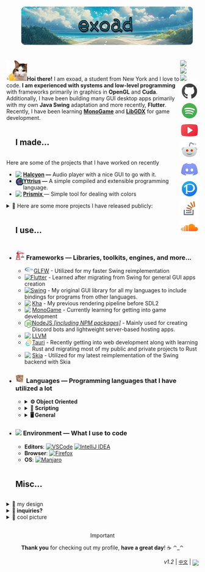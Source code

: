 <!-- >> [!WARNING]
> [`中文`](https://github.com/exoad/exoad/blob/main/README_ZH.md)
-->

<div align="center" id="user-content-toc">
<ul>
    <summary>
      <h1 style="display: inline-block;">
        <img src="img/title_pic.png" alt="exoad" width=450 />
      </h1>
    </summary>
</ul>
</div>
<div style="float: right">
<img src="https://streak-stats.demolab.com?user=exoad&theme=black-ice&hide_border=true&border_radius=20&date_format=%5BY.%5Dn.j&card_width=180&background=30%2C1DEBAB%2C2453EB&fire=000000&dates=EBEBEB&ring=FFFFFF&currStreakNum=EB3838&stroke=EB545400&hide_total_contributions=true&hide_longest_streak=true" height=160 >
<br />
<img src="https://streak-stats.demolab.com?user=exoad&theme=black-ice&hide_border=true&border_radius=20&date_format=%5BY.%5Dn.j&card_width=180&background=30%2C1DEBAB%2C2453EB&fire=000000&dates=EBEBEB&ring=FFFFFF&currStreakNum=EB3838&stroke=EB545400&hide_current_streak=true&hide_longest_streak=true" height=160 />
<br />
<img src="https://streak-stats.demolab.com?user=exoad&theme=black-ice&hide_border=true&border_radius=20&date_format=%5BY.%5Dn.j&card_width=180&background=30%2C1DEBAB%2C2453EB&fire=000000&dates=EBEBEB&ring=FFFFFF&currStreakNum=EB3838&stroke=EB545400&hide_total_contributions=true&hide_current_streak=true" height=160/>
<br />
<div align="center">
<a href="https://github.com/exoad">
<img src="img/github-icon.png" height=48 />
</a>
<br />
<a href="https://open.spotify.com/user/6upazxk1cqaqq1ct3d9jviaau">
<img src="img/spotify-icon.png" height=48 />
</a>
<br />
<a href="https://www.youtube.com/@exoad">
<img src="img/youtube-icon.png" height=48 />
</a>
<br />
<a href="https://www.reddit.com/user/Chunkyfungus123">
<img src="img/reddit-icon.png" height=48 />
</a>
<br />
<a href="https://discord.gg/PbJQRT9zQ8">
<img src="img/discord-icon.png" height=48 />
</a>
<br />
<a href="https://www.pixiv.net/en/users/71281559">
<img src="img/pixiv-icon.png" height=48 />
</a>
<br />
<a href="https://stackoverflow.com/users/14501343/exoad">
<img src="img/stackoverflow-icon.png" height=48 />
</a>
<br />
<a href="https://soundcloud.com/jack-meng-853495117">
<img src="img/soundcloud-icon.png" height=48 />
</a>
</div>
</div>
<div><img src="img/wave.png" width=54 /><strong>Hoi there!</strong> I am exoad, a student from New York and I love to
  code. <strong>I am experienced with systems and
    low-level programming</strong> with frameworks primarily in graphics in <strong>OpenGL</strong> and
  <strong>Cuda</strong>. Additionally, I have been building many GUI desktop apps primarily with my own <strong>Java
    Swing</strong> adaptation and more recently, <strong>Flutter</strong>. Recently, I have been learning <a
    href="https://www.monogame.net/"><strong>MonoGame</strong></a> and <a
    href="https://libgdx.com/"><strong>LibGDX</strong></a> for game development.
</p>
<div id="user-content-toc">
<ul>
<summary>
<h2 style="display: inline-block;">I made...</h2>
</summary>
</ul>
</div>
<p>Here are some of the projects that I have worked on recently</p>
<ul>
  <li>
    <a href="https://github.com/Halcyoninae"> <img align="left"
        src="https://github.com/Halcyoninae/Halcyon.c/blob/master/assets/app/Halcyon_Logo.png" width=20>
    <strong>Halcyon</a> —</strong> Audio player with a nice GUI to go with it.
  </li>
  <li>
    <a href="https://github.com/exoad/yttriuslang.c"> <img align="left" src="img/unknown.png" width=20><strong>Yttrius</a>
    —</strong> A simple compiled and extensible programming language.
  </li>
  <li>
    <a href="https://github.com/exoad/prismix"> <img align="left"
        src="https://github.com/exoad/prismix/blob/master/assets/_icon.png" width=20>
    <strong>Prismix </a></strong>— Simple tool for dealing with colors
  </li>
</ul>
<p>
<details>
  <summary>📌 Here are some more projects I have released publicly:
  </summary>
  <ul>
    <li>
      <a href="https://github.com/exoad/com.jackmeng"> <img align="left" src="img/unknown.png" width=20>
        <strong>com.jackmeng </a></strong>— A library of a bunch of random things to help with developing in Java
    </li>
    <li>
      <a href="https://github.com/exoad/animas-firefox"> <img align="left" src="img/unknown.png" width=20>
        <strong>Firefox Animas </a></strong>— Anime themes for Firefox
    </li>
    <li>
      <a href="https://github.com/exoad/toasterify"> <img align="left"
          src="https://github.com/exoad/toasterify/blob/main/assets/icon1024.png?raw=true" width=20>
        <strong>Toasterify </a></strong>— An Android app to warm up your phone to warm up your hands in cold times
    </li>
    <li>
      <a href="https://github.com/exoad/ansicolor"> <img align="left" src="img/unknown.png" width=20>
        <strong>ansicolor </a></strong>— A Java library to make dealing with ANSI coloring and prettifying CLI text
      easier
    </li>
    <li>
      <a href="https://github.com/exoad/usaco_mashups"> <img align="left" src="img/unknown.png" width=20>
        <strong>USACO Mashups </a></strong>— Discord Bot is written in NodeJS and Java to help with creating problem
      sets for the USACO competition
    </li>
    <li>
      <a href="https://github.com/exoad/meta_javac"> <img align="left" src="img/unknown.png" width=20>
        <strong>Meta4J </a></strong>— An attempt to add meta programming into Java with the help of the inbuilt
      annotation API
    </li>
  </ul>
  and more!
</details>
</p>
<div id="user-content-toc">
<ul>
<summary>
<h2 style="display: inline-block;">I use...</h2>
</summary>
</ul>
</div>
<ul>
  <li>
        <h3> <img src="img/construction.png" width=24 /> <strong>Frameworks —</strong> Libraries, toolkits, engines, and
          more...
        </h3>
      <ul>
        <li><a href="https://www.glfw.org/"> <img align="left" src="img/OpenGL_100px_June16.png" width=24>GLFW</a> -
          Utilized for my faster Swing reimplementation</li>
        <li><a href="https://flutter.dev"> <img align="left"
              src="https://storage.googleapis.com/cms-storage-bucket/0dbfcc7a59cd1cf16282.png" width=16>Flutter</a> -
          Learned after migrating from Swing for general GUI apps creation</li>
        <li><a href="https://docs.oracle.com/en/java/javase/17/docs/api/java.desktop/javax/swing/package-summary.html">
            <img align="left" src="https://brandslogos.com/wp-content/uploads/images/java-logo-2.png" width=16>Swing</a>
          - My original GUI library for all my languages to include bindings for programs from other languages.
        </li>
        <li><a href="https://github.com/Kode/Kha"> <img align="left" src="https://github.com/Kode.png?size=512"
              width=20>Kha</a> - My previous rendering pipeline before SDL2</li>
        <li><a href="https://www.monogame.net/"> <img align="left"
              src="https://github.com/MonoGame/MonoGame.Logo/raw/master/FullColorOnLight/LogoOnly_128px.png?raw=true"
              width=20>MonoGame</a> - Currently learning for getting into game development</li>
        <li><a href="https://nodejs.org/en"> <img align="left" src="img/nodejs.png" width=20>NodeJS <em>[including NPM
              packages]</em></a> - Mainly used for creating Discord bots and lightweight server-based hosting apps.</li>
        <li><a href="https://llvm.org/"> <img align="left" src="https://llvm.org/img/DragonMedium.png" width=20>LLVM</a>
        </li>
        <li><a href="https://tauri.app/"> <img align="left" src="img/tauri.png" width=20>Tauri</a> - Recently getting
          into web development along with learning Rust and migrating most of my public and private projects to Rust
        </li>
        <li><a href="https://skia.org/"> <img align="left"
              src="https://upload.wikimedia.org/wikipedia/en/thumb/3/33/Skia_Project_Logo.svg/263px-Skia_Project_Logo.svg.png"
              width=20>Skia</a> - Utilized for my latest reimplementation of the Swing backend with Skia</li>
      </ul>
  </li>
  <li>
        <h3><img src="img/command_block.gif" width=24 /> <strong>Languages —</strong> Programming languages that I have
          utilized
          a lot</h3>
      <ul>
        <li>
          <details>
          <summary>
          <strong>⚙️ Object Oriented</strong>
          </summary>
          <ul>
            <li><img align="center" src="https://img.shields.io/badge/java-%23ED8B00.svg?style=for-the-badge&logo=openjdk&logoColor=white" /><img align="center" src="https://img.shields.io/badge/kotlin-%237F52FF.svg?style=for-the-badge&logo=kotlin&logoColor=white" /> (~4) - Swing and Android Apps</li>
            <li><img align="center" src="https://img.shields.io/badge/dart-%230175C2.svg?style=for-the-badge&logo=dart&logoColor=white" />  (>2) - Flutter</li>
            <li><img align="center" src="https://img.shields.io/badge/c++-%2300599C.svg?style=for-the-badge&logo=c%2B%2B&logoColor=white" /> (>4) - Skia and GLFW</li>
            <li><img align="center" src="https://img.shields.io/badge/Haxe-EA8220?style=for-the-badge&logo=haxe&logoColor=FFF&labelColor=EA8220"> (~2) - OpenFL and Kha</li>
            <li><img align="center" src="https://img.shields.io/badge/c%23-%23239120.svg?style=for-the-badge&logo=c-sharp&logoColor=white" /> (~0.1) - MonoGame and Dot NET</li>
          </ul>
          </details>
        </li>
        <li>
          <details>
          <summary>
          <strong>📜 Scripting</strong>
          </summary>
          <ul>
            <li><img align="center" src="https://img.shields.io/badge/javascript-%23323330.svg?style=for-the-badge&logo=javascript&logoColor=%23F7DF1E" /> (>2) - NodeJS and Dart for the web</li>
            <li><img align="center" src="https://img.shields.io/badge/lua-%232C2D72.svg?style=for-the-badge&logo=lua&logoColor=white" /> (>4) - Inconjunction with C</li>
          </ul>
          </details>
        </li>
        <li>
        <details>
        <summary>
          <strong>🖥️ General</strong>
        </summary>
          <ul>
            <li><img align="center" src="https://img.shields.io/badge/c-%2300599C.svg?style=for-the-badge&logo=c&logoColor=white" /> (>5) - Compiler Design and Systems</li>
            <li><img align="center" src="https://img.shields.io/badge/rust-%23000000.svg?style=for-the-badge&logo=rust&logoColor=white" /> (~0.1) - Tauri</li>
          </ul>
        </details>
        </li>
      </ul>
  </li>
  <li>
        <h3><img src="https://emojigraph.org/media/google/night-with-stars_1f303.png" width=24 /> <strong>Environment
            —</strong> What I use to code</h3>
      <ul>
        <li><strong>Editors</strong>: <a href="https://code.visualstudio.com/"><img
              src="https://img.shields.io/badge/Visual%20Studio%20Code-0078d7.svg?style=flat-square&logo=visual-studio-code&logoColor=white"
              alt="VSCode" /></a> <a href="https://www.jetbrains.com/idea/"><img
              src="https://img.shields.io/badge/IntelliJIDEA-000000.svg?style=flat-square&logo=intellij-idea&logoColor=white"
              alt="IntelliJ IDEA" /></a></li>
        <li><strong>Browser</strong>: <a href="https://www.mozilla.org/en-US/firefox/new/"><img
              src="https://img.shields.io/badge/Firefox-FF7139?style=flat-square&logo=Firefox-Browser&logoColor=white"
              alt="Firefox" /></a></li>
        <li><strong>OS</strong>: <a href="https://manjaro.org/"><img
              src="https://img.shields.io/badge/Manjaro-35BF5C?style=flat-square&logo=Manjaro&logoColor=white"
              alt="Manjaro" /></a></li>
      </ul>
  </li>
</ul>
<div id="user-content-toc">
<ul>
<summary>
<h2 style="display: inline-block;">Misc...</h2>
</summary>
</ul>
</div>
<be>
  <details>
    <summary>🎨 my design</summary>
    Here are the main colors that I use in most current-day GUI apps:<br>
    <img src="img/colormap.png" />
  </details>
  <details>
    <summary>
      <strong>🎀 inquiries?</strong>
    </summary>
    If you have inquiries regarding my software, give me a forward through my Discord server: <a
      href="https://discord.gg/PbJQRT9zQ8">https://discord.gg/PbJQRT9zQ8</a>
    <br />
    If there is an issue with incorrect rendering of this profile, please submit a PR through this <a href="https://github.com/exoad/exoad">profile's repo</a>
  </details>
  <details>
    <summary>
      🏮 cool picture
    </summary>
    <div align="center">
      <img src="img/海沿いの道.png" />
    </div>
  </details>
  <div align="center">
  <br />

> [!IMPORTANT]
> **Thank you** for checking out my profile, **have a great day**! ☕ &#x2303;_&#x2303;

  </div>

<div align="right">

*v1.2* | [`中文`](https://github.com/exoad/exoad/blob/main/README_ZH.md) | <a href="https://hits.seeyoufarm.com"><img align="center" src="https://hits.seeyoufarm.com/api/count/incr/badge.svg?url=https%3A%2F%2Fgithub.com%2Fexoad&count_bg=%23000000&title_bg=%23000000&icon=gitkraken.svg&icon_color=%23E7E7E7&title=views&edge_flat=true"/></a>

</div>
